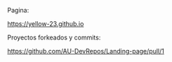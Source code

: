 Pagina:

https://yellow-23.github.io

Proyectos forkeados y commits:

https://github.com/AU-DevRepos/Landing-page/pull/1
